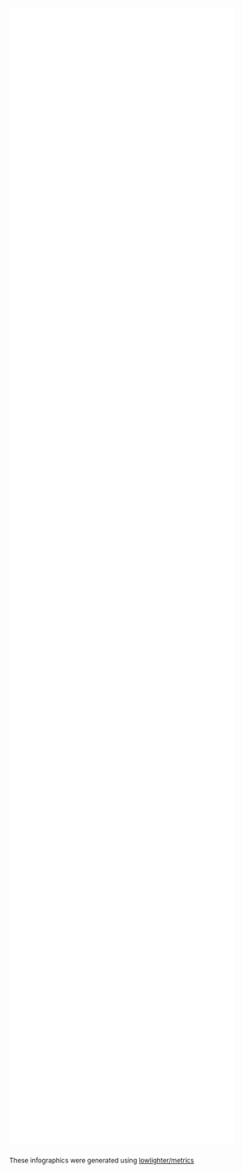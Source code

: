<picture>
  <img align="center" src="/github-metrics.svg" alt="Metrics" width="80%">
</picture>

<sub>These infographics were generated using [lowlighter/metrics](https://github.com/lowlighter/metrics)</sub>

